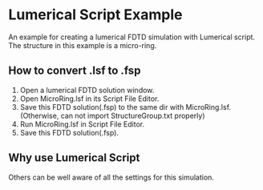 # Lumerical Script Example
   An example for creating a lumerical FDTD simulation with Lumerical script. The structure in this example is a micro-ring.

## How to convert .lsf to .fsp

1. Open a lumerical FDTD solution window.
2. Open MicroRing.lsf in its Script File Editor.
3. Save this FDTD solution(.fsp) to the same dir with MicroRing.lsf. (Otherwise, can not import StructureGroup.txt properly)
4. Run MicroRing.lsf in Script File Editor.
5. Save this FDTD solution(.fsp).



## Why use Lumerical Script

Others can be well aware of all the settings for this simulation.


